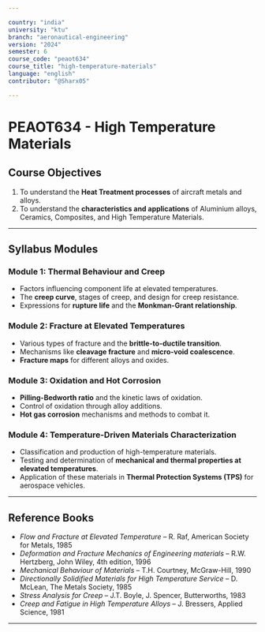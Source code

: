 ```yaml
---

country: "india"
university: "ktu"
branch: "aeronautical-engineering"
version: "2024"
semester: 6
course_code: "peaot634"
course_title: "high-temperature-materials"
language: "english"
contributor: "@Sharx05"

---
```


# PEAOT634 - High Temperature Materials

## Course Objectives

1.  To understand the **Heat Treatment processes** of aircraft metals and alloys.
2.  To understand the **characteristics and applications** of Aluminium alloys, Ceramics, Composites, and High Temperature Materials.

---

## Syllabus Modules

### Module 1: Thermal Behaviour and Creep

-   Factors influencing component life at elevated temperatures.
-   The **creep curve**, stages of creep, and design for creep resistance.
-   Expressions for **rupture life** and the **Monkman-Grant relationship**.

### Module 2: Fracture at Elevated Temperatures

-   Various types of fracture and the **brittle-to-ductile transition**.
-   Mechanisms like **cleavage fracture** and **micro-void coalescence**.
-   **Fracture maps** for different alloys and oxides.

### Module 3: Oxidation and Hot Corrosion

-   **Pilling-Bedworth ratio** and the kinetic laws of oxidation.
-   Control of oxidation through alloy additions.
-   **Hot gas corrosion** mechanisms and methods to combat it.

### Module 4: Temperature-Driven Materials Characterization

-   Classification and production of high-temperature materials.
-   Testing and determination of **mechanical and thermal properties at elevated temperatures**.
-   Application of these materials in **Thermal Protection Systems (TPS)** for aerospace vehicles.

---

## Reference Books

-   *Flow and Fracture at Elevated Temperature* – R. Raf, American Society for Metals, 1985
-   *Deformation and Fracture Mechanics of Engineering materials* – R.W. Hertzberg, John Wiley, 4th edition, 1996
-   *Mechanical Behaviour of Materials* – T.H. Courtney, McGraw-Hill, 1990
-   *Directionally Solidified Materials for High Temperature Service* – D. McLean, The Metals Society, 1985
-   *Stress Analysis for Creep* – J.T. Boyle, J. Spencer, Butterworths, 1983
-   *Creep and Fatigue in High Temperature Alloys* – J. Bressers, Applied Science, 1981

---
